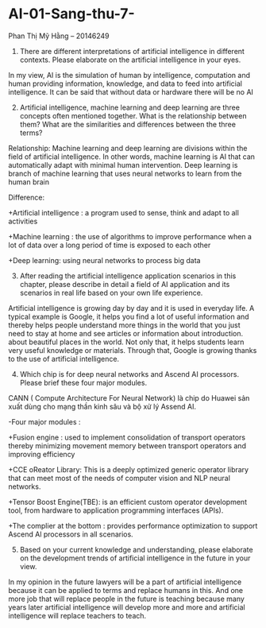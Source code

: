 # AI-01-Sang-thu-7-
Phan Thị Mỹ Hằng – 20146249
1.	There are different interpretations of artificial intelligence in different contexts. Please elaborate on the artificial intelligence in your eyes.

In my view, AI is the simulation of human by intelligence, computation and human providing information, knowledge, and data to feed into artificial intelligence. It can be said that without data or hardware there will be no AI

2.	Artificial intelligence, machine learning and deep learning are three concepts often mentioned together. What is the relationship between them? What are the similarities and differences between the three terms?

Relationship: Machine learning and deep learning are divisions within the field of artificial intelligence. In other words, machine learning is AI that can automatically adapt with minimal human intervention. Deep learning is branch of machine learning that uses neural networks to learn from the human brain

Difference:

+Artificial intelligence : a program used to sense, think and adapt to all activities

+Machine learning : the use of algorithms to improve performance when a lot of data over a long period of time is exposed to each other

+Deep learning: using neural networks to process big data

3.	After reading the artificial intelligence application scenarios in this chapter, please describe in detail a field of AI application and its scenarios in real life based on your own life experience.

Artificial intelligence is growing day by day and it is used in everyday life. A typical example is Google, it helps you find a lot of useful information and thereby helps people understand more things in the world that you just need to stay at home and see articles or information about introduction. about beautiful places in the world. Not only that, it helps students learn very useful knowledge or materials. Through that, Google is growing thanks to the use of artificial intelligence.

4.	Which chip is for deep neural networks and Ascend AI processors. Please brief these four major modules.

CANN ( Compute Architecture For Neural Network) là chip do Huawei sản xuất dùng cho mạng thần kinh sâu và bộ xử lý Assend AI.

-Four major modules : 

+Fusion engine : used to implement consolidation of transport operators thereby minimizing movement memory between transport operators and improving efficiency

+CCE oReator Library: This is a deeply optimized generic operator library that can meet most of the needs of computer vision and NLP neural networks.

+Tensor Boost Engine(TBE): is an efficient custom operator development tool, from hardware to application programming interfaces (APIs). 

+The complier at the bottom : provides performance optimization to support Ascend Al processors in all scenarios.

5.	Based on your current knowledge and understanding, please elaborate on the development trends of artificial intelligence in the future in your view.

In my opinion in the future lawyers will be a part of artificial intelligence because it can be applied to terms and replace humans in this. And one more job that will replace people in the future is teaching because many years later artificial intelligence will develop more and more and artificial intelligence will replace teachers to teach.
